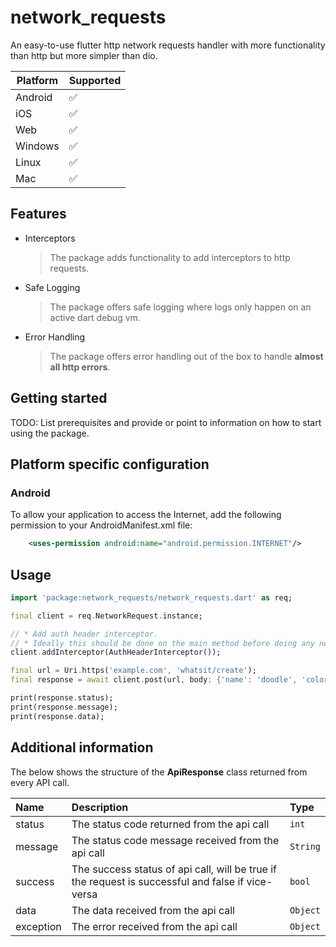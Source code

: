 
# network_requests

An easy-to-use flutter http network requests handler with more functionality than http but more simpler than dio.

Platform  | Supported
------------- | -------------
Android  | ✅
iOS  | ✅
Web  | ✅
Windows  | ✅
Linux  | ✅
Mac  | ✅

## Features

* Interceptors
  > The package adds functionality to add interceptors to http requests.

* Safe Logging
  > The package offers safe logging where logs only happen on an active dart debug vm.

* Error Handling
  > The package offers error handling out of the box to handle __almost all http errors__.

## Getting started

TODO: List prerequisites and provide or point to information on how to
start using the package.

## Platform specific configuration

### Android

To allow your application to access the Internet, add the following permission to your AndroidManifest.xml file:

``` xml
    <uses-permission android:name="android.permission.INTERNET"/>
```

## Usage

```dart
import 'package:network_requests/network_requests.dart' as req;

final client = req.NetworkRequest.instance;

// * Add auth header interceptor.
// * Ideally this should be done on the main method before doing any network calls.
client.addInterceptor(AuthHeaderInterceptor());

final url = Uri.https('example.com', 'whatsit/create');
final response = await client.post(url, body: {'name': 'doodle', 'color': 'blue'});

print(response.status);
print(response.message);
print(response.data);
```

## Additional information

The below shows the structure of the __ApiResponse__ class returned from every API call.

Name | Description| Type
| :--- | :--- | :---
status  | The status code returned from the api call | `int`
message  | The status code message received from the api call | `String`
success  | The success status of api call, will be true if the request is successful and false if vice-versa | `bool`
data  | The data received from the api call | `Object`
exception  | The error received from the api call | `Object`
